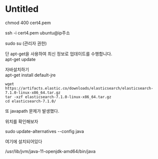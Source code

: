 # Untitled



chmod 400 cert4.pem

ssh -i cert4.pem ubuntu@ip주소



sudo su \(관리자 권한\)



단 apt-get을 사용하여 최신 정보로 업데이트를 수행합니다.   
apt-get update

자바설치하기  
apt-get install default-jre





```text
wget https://artifacts.elastic.co/downloads/elasticsearch/elasticsearch-7.1.0-linux-x86_64.tar.gz
tar -xzf elasticsearch-7.1.0-linux-x86_64.tar.gz
cd elasticsearch-7.1.0/ 
```





또 javapath 문제가 발생했다.

위치를 확인해보자

sudo update-alternatives --config java

여기에 설치되어있다

/usr/lib/jvm/java-11-openjdk-amd64/bin/java



